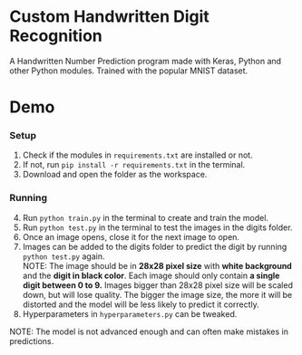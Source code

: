 # Custom Handwritten Digit Recognition 

A Handwritten Number Prediction program made with Keras, Python and other Python modules. Trained with the popular MNIST dataset. 

# Demo

### Setup
1. Check if the modules in `requirements.txt` are installed or not.
2. If not, run `pip install -r requirements.txt` in the terminal.
3. Download and open the folder as the workspace.

### Running

4. Run `python train.py` in the terminal to create and train the model.
5. Run `python test.py` in the terminal to test the images in the digits folder.
6. Once an image opens, close it for the next image to open.
7. Images can be added to the digits folder to predict the digit by running `python test.py` again. 
 <br />NOTE: The image should be in **28x28 pixel size** with **white background** and the **digit in black color**. Each image should only contain **a single digit between 0 to 9.**
 Images bigger than 28x28 pixel size will be scaled down, but will lose quality. The bigger the image size, the more it will be distorted and the model will be less likely to predict it correctly.
 8. Hyperparameters in `hyperparameters.py` can be tweaked.

NOTE: The model is not advanced enough and can often make mistakes in predictions.

